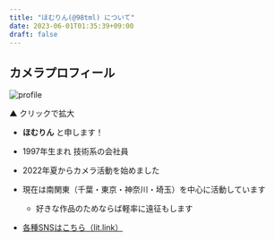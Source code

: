 ```yaml
---
title: "ほむりん(@98tml) について"
date: 2023-06-01T01:35:39+09:00
draft: false
---
```


## カメラプロフィール

![profile](/img/2023/profile_r2_20231112.webp)

▲ クリックで拡大

- __ほむりん__ と申します！ 
- 1997年生まれ 技術系の会社員
- 2022年夏からカメラ活動を始めました
- 現在は南関東（千葉・東京・神奈川・埼玉）を中心に活動しています
  - 好きな作品のためならば軽率に遠征もします

- [各種SNSはこちら（lit.link）](https://lit.link/98tml)